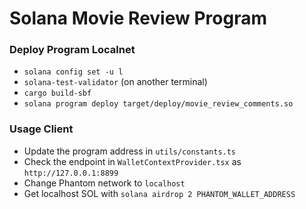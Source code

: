 # Solana Movie Review Program

### Deploy Program Localnet

- `solana config set -u l`
- `solana-test-validator` (on another terminal)
- `cargo build-sbf`
- `solana program deploy target/deploy/movie_review_comments.so`

### Usage Client

- Update the program address in `utils/constants.ts`
- Check the endpoint in `WalletContextProvider.tsx` as `http://127.0.0.1:8899`
- Change Phantom network to `localhost`
- Get localhost SOL with `solana airdrop 2 PHANTOM_WALLET_ADDRESS`
